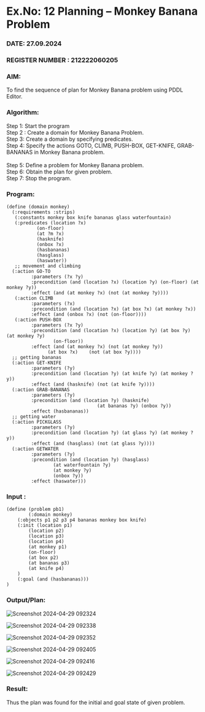# Ex.No: 12  Planning –  Monkey Banana Problem
### DATE: 27.09.2024                                                                           
### REGISTER NUMBER : 212222060205
### AIM: 
To find the sequence of plan for Monkey Banana problem using PDDL Editor.
###  Algorithm:
Step 1:  Start the program <br> 
Step 2 : Create a domain for Monkey Banana Problem. <br> 
Step 3:  Create a domain by specifying predicates. <br> 
Step 4: Specify the actions GOTO, CLIMB, PUSH-BOX, GET-KNIFE, GRAB-BANANAS in Monkey Banana problem.<br>  
Step 5:   Define a problem for Monkey Banana problem.<br> 
Step 6:  Obtain the plan for given problem.<br> 
Step 7: Stop the program.<br> 

### Program:
```
(define (domain monkey)	       
  (:requirements :strips)
   (:constants monkey box knife bananas glass waterfountain)
   (:predicates (location ?x)
	       (on-floor)
	       (at ?m ?x)
	       (hasknife)
	       (onbox ?x)
	       (hasbananas)
	       (hasglass)
	       (haswater))
   ;; movement and climbing
  (:action GO-TO
	     :parameters (?x ?y)
	     :precondition (and (location ?x) (location ?y) (on-floor) (at monkey ?y))
	     :effect (and (at monkey ?x) (not (at monkey ?y))))
   (:action CLIMB
	     :parameters (?x)
	     :precondition (and (location ?x) (at box ?x) (at monkey ?x))
	     :effect (and (onbox ?x) (not (on-floor))))
   (:action PUSH-BOX
	     :parameters (?x ?y)
	     :precondition (and (location ?x) (location ?y) (at box ?y) (at monkey ?y) 
				 (on-floor))
	     :effect (and (at monkey ?x) (not (at monkey ?y))
			   (at box ?x)    (not (at box ?y))))
  ;; getting bananas
  (:action GET-KNIFE
	     :parameters (?y)
         :precondition (and (location ?y) (at knife ?y) (at monkey ?y))
	     :effect (and (hasknife) (not (at knife ?y))))
  (:action GRAB-BANANAS
	     :parameters (?y)
	     :precondition (and (location ?y) (hasknife) 
                                 (at bananas ?y) (onbox ?y))
	     :effect (hasbananas))
  ;; getting water
  (:action PICKGLASS
	     :parameters (?y)
	     :precondition (and (location ?y) (at glass ?y) (at monkey ?y))
	     :effect (and (hasglass) (not (at glass ?y))))
  (:action GETWATER
	     :parameters (?y)
	     :precondition (and (location ?y) (hasglass)
				 (at waterfountain ?y)
				 (at monkey ?y)
				 (onbox ?y))
	     :effect (haswater)))
```

### Input :
```
(define (problem pb1)
    	(:domain monkey)
  	(:objects p1 p2 p3 p4 bananas monkey box knife)
  	(:init (location p1)
		(location p2)
		(location p3)
		(location p4)
	 	(at monkey p1)
		(on-floor)
		(at box p2)
		(at bananas p3)
	 	(at knife p4)
	)
  	(:goal (and (hasbananas)))
)
```

### Output/Plan:
![Screenshot 2024-04-29 092324](https://github.com/Vikhram-S/AI_Lab_2023-24/assets/146576573/f7a3bbb5-0d9b-43c1-bf38-9e1171e142af)

![Screenshot 2024-04-29 092338](https://github.com/Vikhram-S/AI_Lab_2023-24/assets/146576573/40b25c93-136c-410d-9b89-95ee5000b995)

![Screenshot 2024-04-29 092352](https://github.com/Vikhram-S/AI_Lab_2023-24/assets/146576573/5867317a-726e-4940-b219-23c9edcaebf0)

![Screenshot 2024-04-29 092405](https://github.com/Vikhram-S/AI_Lab_2023-24/assets/146576573/cb8a826d-b025-4dc0-8348-12ea863ef04d)

![Screenshot 2024-04-29 092416](https://github.com/Vikhram-S/AI_Lab_2023-24/assets/146576573/9842351f-7a74-4c32-8523-0db328bcf00c)

![Screenshot 2024-04-29 092429](https://github.com/Vikhram-S/AI_Lab_2023-24/assets/146576573/cd4fe5d4-bbfc-4f4a-be73-2517abc10869)





### Result:
Thus the plan was found for the initial and goal state of given problem.
